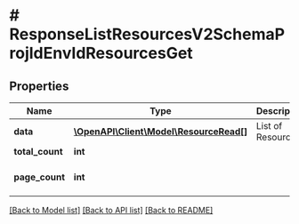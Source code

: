 # # ResponseListResourcesV2SchemaProjIdEnvIdResourcesGet

## Properties

Name | Type | Description | Notes
------------ | ------------- | ------------- | -------------
**data** | [**\OpenAPI\Client\Model\ResourceRead[]**](ResourceRead.md) | List of Resources |
**total_count** | **int** |  |
**page_count** | **int** |  | [optional] [default to 0]

[[Back to Model list]](../../README.md#models) [[Back to API list]](../../README.md#endpoints) [[Back to README]](../../README.md)
